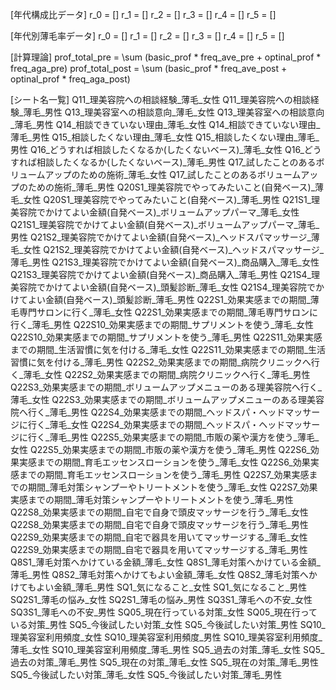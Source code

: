 [年代構成比データ]
r_0 = []
r_1 = []
r_2 = []
r_3 = []
r_4 = []
r_5 = []

[年代別薄毛率データ]
r_0 = []
r_1 = []
r_2 = []
r_3 = []
r_4 = []
r_5 = []

[計算理論]
prof_total_pre = \sum (basic_prof * freq_ave_pre + optinal_prof * freq_aga_pre)
prof_total_post = \sum (basic_prof * freq_ave_post + optinal_prof * freq_aga_post)

[シート名一覧]
Q11_理美容院への相談経験_薄毛_女性
Q11_理美容院への相談経験_薄毛_男性
Q13_理美容室への相談意向_薄毛_女性
Q13_理美容室への相談意向_薄毛_男性
Q14_相談できていない理由_薄毛_女性
Q14_相談できていない理由_薄毛_男性
Q15_相談したくない理由_薄毛_女性
Q15_相談したくない理由_薄毛_男性
Q16_どうすれば相談したくなるか(したくないベース)_薄毛_女性
Q16_どうすれば相談したくなるか(したくないベース)_薄毛_男性
Q17_試したことのあるボリュームアップのための施術_薄毛_女性
Q17_試したことのあるボリュームアップのための施術_薄毛_男性
Q20S1_理美容院でやってみたいこと(自発ベース)_薄毛_女性
Q20S1_理美容院でやってみたいこと(自発ベース)_薄毛_男性
Q21S1_理美容院でかけてよい金額(自発ベース)_ボリュームアップパーマ_薄毛_女性
Q21S1_理美容院でかけてよい金額(自発ベース)_ボリュームアップパーマ_薄毛_男性
Q21S2_理美容院でかけてよい金額(自発ベース)_ヘッドスパマッサージ_薄毛_女性
Q21S2_理美容院でかけてよい金額(自発ベース)_ヘッドスパマッサージ_薄毛_男性
Q21S3_理美容院でかけてよい金額(自発ベース)_商品購入_薄毛_女性
Q21S3_理美容院でかけてよい金額(自発ベース)_商品購入_薄毛_男性
Q21S4_理美容院でかけてよい金額(自発ベース)_頭髪診断_薄毛_女性
Q21S4_理美容院でかけてよい金額(自発ベース)_頭髪診断_薄毛_男性
Q22S1_効果実感までの期間_薄毛専門サロンに行く_薄毛_女性
Q22S1_効果実感までの期間_薄毛専門サロンに行く_薄毛_男性
Q22S10_効果実感までの期間_サプリメントを使う_薄毛_女性
Q22S10_効果実感までの期間_サプリメントを使う_薄毛_男性
Q22S11_効果実感までの期間_生活習慣に気を付ける_薄毛_女性
Q22S11_効果実感までの期間_生活習慣に気を付ける_薄毛_男性
Q22S2_効果実感までの期間_病院クリニックへ行く_薄毛_女性
Q22S2_効果実感までの期間_病院クリニックへ行く_薄毛_男性
Q22S3_効果実感までの期間_ボリュームアップメニューのある理美容院へ行く_薄毛_女性
Q22S3_効果実感までの期間_ボリュームアップメニューのある理美容院へ行く_薄毛_男性
Q22S4_効果実感までの期間_ヘッドスパ・ヘッドマッサージに行く_薄毛_女性
Q22S4_効果実感までの期間_ヘッドスパ・ヘッドマッサージに行く_薄毛_男性
Q22S5_効果実感までの期間_市販の薬や漢方を使う_薄毛_女性
Q22S5_効果実感までの期間_市販の薬や漢方を使う_薄毛_男性
Q22S6_効果実感までの期間_育毛エッセンスローションを使う_薄毛_女性
Q22S6_効果実感までの期間_育毛エッセンスローションを使う_薄毛_男性
Q22S7_効果実感までの期間_薄毛対策シャンプーやトリートメントを使う_薄毛_女性
Q22S7_効果実感までの期間_薄毛対策シャンプーやトリートメントを使う_薄毛_男性
Q22S8_効果実感までの期間_自宅で自身で頭皮マッサージを行う_薄毛_女性
Q22S8_効果実感までの期間_自宅で自身で頭皮マッサージを行う_薄毛_男性
Q22S9_効果実感までの期間_自宅で器具を用いてマッサージする_薄毛_女性
Q22S9_効果実感までの期間_自宅で器具を用いてマッサージする_薄毛_男性
Q8S1_薄毛対策へかけている金額_薄毛_女性
Q8S1_薄毛対策へかけている金額_薄毛_男性
Q8S2_薄毛対策へかけてもよい金額_薄毛_女性
Q8S2_薄毛対策へかけてもよい金額_薄毛_男性
SQ1_気になること_女性
SQ1_気になること_男性
SQ2S1_薄毛の悩み_女性
SQ2S1_薄毛の悩み_男性
SQ3S1_薄毛への不安_女性
SQ3S1_薄毛への不安_男性
SQ05_現在行っている対策_女性
SQ05_現在行っている対策_男性
SQ5_今後試したい対策_女性
SQ5_今後試したい対策_男性
SQ10_理美容室利用頻度_女性
SQ10_理美容室利用頻度_男性
SQ10_理美容室利用頻度_薄毛_女性
SQ10_理美容室利用頻度_薄毛_男性
SQ5_過去の対策_薄毛_女性
SQ5_過去の対策_薄毛_男性
SQ5_現在の対策_薄毛_女性
SQ5_現在の対策_薄毛_男性
SQ5_今後試したい対策_薄毛_女性
SQ5_今後試したい対策_薄毛_男性